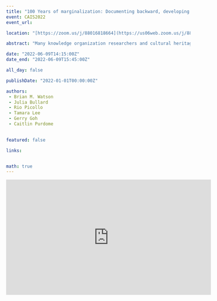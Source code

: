 ```yaml
---
title: "100 Years of marginalization: Documenting backward, developing Forward"
event: CAIS2022
event_url: 

location: "[https://zoom.us/j/88016818664](https://us06web.zoom.us/j/88016818664?wd=bWlEMk1oZ3FyWTVFNXZISUh4dlZJdz09)"

abstract: "Many knowledge organization researchers and cultural heritage practitioners authors have illustrated the fallacies, inconsistencies, failures, mistakes, and incorrect information contained in the Library of Congress Subject Headings (LCSH). However, LCSH and its associated apparatus continues to be the dominant knowledge organization system in academic libraries (and increasingly, archives). This panel brings together individuals involved in a pair of connected projects aimed at documenting the harm and/or inaccuracies caused by LCSH by engaging in “ethical outreach” to creators and authors; by developing alternative “radical” or “critical” practices; and by evaluating the results of those practices."

date: "2022-06-09T14:15:00Z"
date_end: "2022-06-09T15:45:00Z"

all_day: false

publishDate: "2022-01-01T00:00:00Z"

authors:
 - Brian M. Watson
 - Julia Bullard
 - Rio Picollo
 - Tamara Lee
 - Gerry Goh
 - Caitlin Purdome
 

featured: false

links:


math: true
---
```


<iframe width="560" height="315" src="https://www.youtube.com/embed/6YbeSRFNA0s" title="YouTube video player" frameborder="0" allow="accelerometer; autoplay; clipboard-write; encrypted-media; gyroscope; picture-in-picture" allowfullscreen></iframe>
